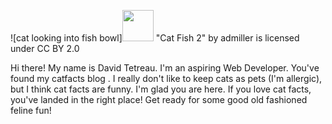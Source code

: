 ![cat looking into fish bowl]<img src="https://live.staticflickr.com/3313/3481540500_c846c62863_b.jpg" width="50"/>
"Cat Fish 2" by admiller is licensed under CC BY 2.0

Hi there! My name is David Tetreau. I'm an aspiring Web Developer. You've found my catfacts blog . I really don't like to keep cats as pets (I'm allergic), but I think cat facts are funny. I'm glad you are here. If you love cat facts, you've landed in the right place! Get ready for some good old fashioned feline fun!

